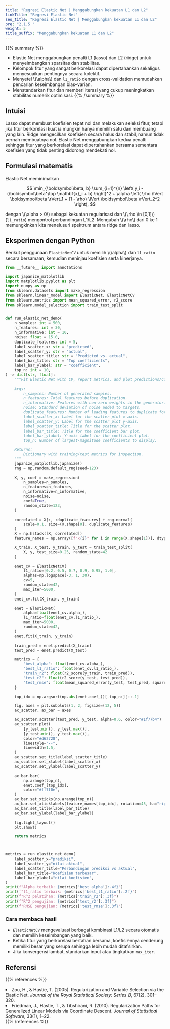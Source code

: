 ```yaml
---
title: "Regresi Elastic Net | Menggabungkan kekuatan L1 dan L2"
linkTitle: "Regresi Elastic Net"
seo_title: "Regresi Elastic Net | Menggabungkan kekuatan L1 dan L2"
pre: "2.1.5 "
weight: 5
title_suffix: "Menggabungkan kekuatan L1 dan L2"
---
```


{{% summary %}}
- Elastic Net menggabungkan penalti L1 (lasso) dan L2 (ridge) untuk menyeimbangkan sparsitas dan stabilitas.
- Kelompok fitur yang sangat berkorelasi dapat dipertahankan sekaligus menyesuaikan pentingnya secara kolektif.
- Menyetel \\(\alpha\\) dan `l1_ratio` dengan cross-validation memudahkan pencarian keseimbangan bias–varian.
- Menstandarkan fitur dan memberi iterasi yang cukup meningkatkan stabilitas numerik optimisasi.
{{% /summary %}}

## Intuisi
Lasso dapat membuat koefisien tepat nol dan melakukan seleksi fitur, tetapi jika fitur berkorelasi kuat ia mungkin hanya memilih satu dan membuang yang lain. Ridge mengecilkan koefisien secara halus dan stabil, namun tidak pernah membuatnya nol. Elastic Net menggabungkan kedua penalti sehingga fitur yang berkorelasi dapat dipertahankan bersama sementara koefisien yang tidak penting didorong mendekati nol.

## Formulasi matematis
Elastic Net meminimalkan

$$
\min_{\boldsymbol\beta, b} \sum_{i=1}^{n} \left( y_i - (\boldsymbol\beta^\top \mathbf{x}_i + b) \right)^2 + \alpha \left( \rho \lVert \boldsymbol\beta \rVert_1 + (1 - \rho) \lVert \boldsymbol\beta \rVert_2^2 \right),
$$

dengan \\(\alpha > 0\\) sebagai kekuatan regularisasi dan \\(\rho \in [0,1]\\) (`l1_ratio`) mengontrol perbandingan L1/L2. Mengubah \\(\rho\\) dari 0 ke 1 memungkinkan kita menelusuri spektrum antara ridge dan lasso.

## Eksperimen dengan Python
Berikut penggunaan `ElasticNetCV` untuk memilih \\(\alpha\\) dan `l1_ratio` secara bersamaan, kemudian meninjau koefisien serta kinerjanya.

```python
from __future__ import annotations

import japanize_matplotlib
import matplotlib.pyplot as plt
import numpy as np
from sklearn.datasets import make_regression
from sklearn.linear_model import ElasticNet, ElasticNetCV
from sklearn.metrics import mean_squared_error, r2_score
from sklearn.model_selection import train_test_split


def run_elastic_net_demo(
    n_samples: int = 500,
    n_features: int = 30,
    n_informative: int = 10,
    noise: float = 15.0,
    duplicate_features: int = 5,
    label_scatter_x: str = "predicted",
    label_scatter_y: str = "actual",
    label_scatter_title: str = "Predicted vs. actual",
    label_bar_title: str = "Top coefficients",
    label_bar_ylabel: str = "coefficient",
    top_n: int = 10,
) -> dict[str, float]:
    """Fit Elastic Net with CV, report metrics, and plot predictions/coefs.

    Args:
        n_samples: Number of generated samples.
        n_features: Total features before duplication.
        n_informative: Features with non-zero weights in the generator.
        noise: Standard deviation of noise added to targets.
        duplicate_features: Number of leading features to duplicate for correlation.
        label_scatter_x: Label for the scatter plot x-axis.
        label_scatter_y: Label for the scatter plot y-axis.
        label_scatter_title: Title for the scatter plot.
        label_bar_title: Title for the coefficient bar plot.
        label_bar_ylabel: Y-axis label for the coefficient plot.
        top_n: Number of largest-magnitude coefficients to display.

    Returns:
        Dictionary with training/test metrics for inspection.
    """
    japanize_matplotlib.japanize()
    rng = np.random.default_rng(seed=123)

    X, y, coef = make_regression(
        n_samples=n_samples,
        n_features=n_features,
        n_informative=n_informative,
        noise=noise,
        coef=True,
        random_state=123,
    )

    correlated = X[:, :duplicate_features] + rng.normal(
        scale=0.1, size=(X.shape[0], duplicate_features)
    )
    X = np.hstack([X, correlated])
    feature_names = np.array([f"x{i}" for i in range(X.shape[1])], dtype=object)

    X_train, X_test, y_train, y_test = train_test_split(
        X, y, test_size=0.25, random_state=42
    )

    enet_cv = ElasticNetCV(
        l1_ratio=[0.2, 0.5, 0.7, 0.9, 0.95, 1.0],
        alphas=np.logspace(-3, 1, 30),
        cv=5,
        random_state=42,
        max_iter=5000,
    )
    enet_cv.fit(X_train, y_train)

    enet = ElasticNet(
        alpha=float(enet_cv.alpha_),
        l1_ratio=float(enet_cv.l1_ratio_),
        max_iter=5000,
        random_state=42,
    )
    enet.fit(X_train, y_train)

    train_pred = enet.predict(X_train)
    test_pred = enet.predict(X_test)

    metrics = {
        "best_alpha": float(enet_cv.alpha_),
        "best_l1_ratio": float(enet_cv.l1_ratio_),
        "train_r2": float(r2_score(y_train, train_pred)),
        "test_r2": float(r2_score(y_test, test_pred)),
        "test_rmse": float(mean_squared_error(y_test, test_pred, squared=False)),
    }

    top_idx = np.argsort(np.abs(enet.coef_))[-top_n:][::-1]

    fig, axes = plt.subplots(1, 2, figsize=(12, 5))
    ax_scatter, ax_bar = axes

    ax_scatter.scatter(test_pred, y_test, alpha=0.6, color="#1f77b4")
    ax_scatter.plot(
        [y_test.min(), y_test.max()],
        [y_test.min(), y_test.max()],
        color="#d62728",
        linestyle="--",
        linewidth=1.5,
    )
    ax_scatter.set_title(label_scatter_title)
    ax_scatter.set_xlabel(label_scatter_x)
    ax_scatter.set_ylabel(label_scatter_y)

    ax_bar.bar(
        np.arange(top_n),
        enet.coef_[top_idx],
        color="#ff7f0e",
    )
    ax_bar.set_xticks(np.arange(top_n))
    ax_bar.set_xticklabels(feature_names[top_idx], rotation=45, ha="right")
    ax_bar.set_title(label_bar_title)
    ax_bar.set_ylabel(label_bar_ylabel)

    fig.tight_layout()
    plt.show()

    return metrics



metrics = run_elastic_net_demo(
    label_scatter_x="prediksi",
    label_scatter_y="nilai aktual",
    label_scatter_title="Perbandingan prediksi vs aktual",
    label_bar_title="Koefisien terbesar",
    label_bar_ylabel="nilai koefisien",
)
print(f"Alpha terbaik: {metrics['best_alpha']:.4f}")
print(f"l1_ratio terbaik: {metrics['best_l1_ratio']:.2f}")
print(f"R^2 pelatihan: {metrics['train_r2']:.3f}")
print(f"R^2 pengujian: {metrics['test_r2']:.3f}")
print(f"RMSE pengujian: {metrics['test_rmse']:.3f}")

```

### Cara membaca hasil
- `ElasticNetCV` mengevaluasi berbagai kombinasi L1/L2 secara otomatis dan memilih keseimbangan yang baik.
- Ketika fitur yang berkorelasi bertahan bersama, koefisiennya cenderung memiliki besar yang serupa sehingga lebih mudah ditafsirkan.
- Jika konvergensi lambat, standarkan input atau tingkatkan `max_iter`.

## Referensi
{{% references %}}
<li>Zou, H., &amp; Hastie, T. (2005). Regularization and Variable Selection via the Elastic Net. <i>Journal of the Royal Statistical Society: Series B</i>, 67(2), 301–320.</li>
<li>Friedman, J., Hastie, T., &amp; Tibshirani, R. (2010). Regularization Paths for Generalized Linear Models via Coordinate Descent. <i>Journal of Statistical Software</i>, 33(1), 1–22.</li>
{{% /references %}}
